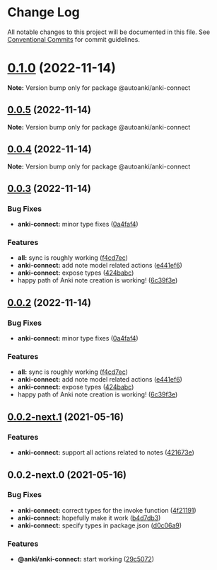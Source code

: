 # Change Log

All notable changes to this project will be documented in this file.
See [Conventional Commits](https://conventionalcommits.org) for commit guidelines.

# [0.1.0](https://github.com/chenlijun99/autoanki/compare/@autoanki/anki-connect@0.0.3...@autoanki/anki-connect@0.1.0) (2022-11-14)

**Note:** Version bump only for package @autoanki/anki-connect

## [0.0.5](https://github.com/chenlijun99/autoanki/compare/@autoanki/anki-connect@0.0.3...@autoanki/anki-connect@0.0.5) (2022-11-14)

**Note:** Version bump only for package @autoanki/anki-connect

## [0.0.4](https://github.com/chenlijun99/autoanki/compare/@autoanki/anki-connect@0.0.3...@autoanki/anki-connect@0.0.4) (2022-11-14)

**Note:** Version bump only for package @autoanki/anki-connect

## [0.0.3](https://github.com/chenlijun99/autoanki/compare/@autoanki/anki-connect@0.0.2-next.1...@autoanki/anki-connect@0.0.3) (2022-11-14)

### Bug Fixes

- **anki-connect:** minor type fixes ([0a4faf4](https://github.com/chenlijun99/autoanki/commit/0a4faf40503384872d728d060bef72629f5f95f1))

### Features

- **all:** sync is roughly working ([f4cd7ec](https://github.com/chenlijun99/autoanki/commit/f4cd7ec4b4a36e5ef936612b913e7aef77308ef9))
- **anki-connect:** add note model related actions ([e441ef6](https://github.com/chenlijun99/autoanki/commit/e441ef6de4dbb0e6f021ecb286f10cfd31262a3e))
- **anki-connect:** expose types ([424babc](https://github.com/chenlijun99/autoanki/commit/424babcfd764d263f5957152c7565953e94ea00e))
- happy path of Anki note creation is working! ([6c39f3e](https://github.com/chenlijun99/autoanki/commit/6c39f3e70cfe09fde32a7f0eb0bbeb31b0dbee3a))

## [0.0.2](https://github.com/chenlijun99/autoanki/compare/@autoanki/anki-connect@0.0.2-next.1...@autoanki/anki-connect@0.0.2) (2022-11-14)

### Bug Fixes

- **anki-connect:** minor type fixes ([0a4faf4](https://github.com/chenlijun99/autoanki/commit/0a4faf40503384872d728d060bef72629f5f95f1))

### Features

- **all:** sync is roughly working ([f4cd7ec](https://github.com/chenlijun99/autoanki/commit/f4cd7ec4b4a36e5ef936612b913e7aef77308ef9))
- **anki-connect:** add note model related actions ([e441ef6](https://github.com/chenlijun99/autoanki/commit/e441ef6de4dbb0e6f021ecb286f10cfd31262a3e))
- **anki-connect:** expose types ([424babc](https://github.com/chenlijun99/autoanki/commit/424babcfd764d263f5957152c7565953e94ea00e))
- happy path of Anki note creation is working! ([6c39f3e](https://github.com/chenlijun99/autoanki/commit/6c39f3e70cfe09fde32a7f0eb0bbeb31b0dbee3a))

## [0.0.2-next.1](https://github.com/chenlijun99/autoanki/compare/@autoanki/anki-connect@0.0.2-next.0...@autoanki/anki-connect@0.0.2-next.1) (2021-05-16)

### Features

- **anki-connect:** support all actions related to notes ([421673e](https://github.com/chenlijun99/autoanki/commit/421673e61b70cb7b43a123805aa08d4b09e1ae06))

## 0.0.2-next.0 (2021-05-16)

### Bug Fixes

- **anki-connect:** correct types for the invoke function ([4f21191](https://github.com/chenlijun99/autoanki/commit/4f21191cc1000ad77be3e2abeff3e35a648085a5))
- **anki-connect:** hopefully make it work ([b4d7db3](https://github.com/chenlijun99/autoanki/commit/b4d7db32ccbbee692de1c4c1bf4320cbb2c404e2))
- **anki-connect:** specify types in package.json ([d0c06a9](https://github.com/chenlijun99/autoanki/commit/d0c06a9223895ef10b6ce3482798222dc5d34017))

### Features

- **@anki/anki-connect:** start working ([29c5072](https://github.com/chenlijun99/autoanki/commit/29c507276f5ae9a874e9bb8405061be151b2411b))
